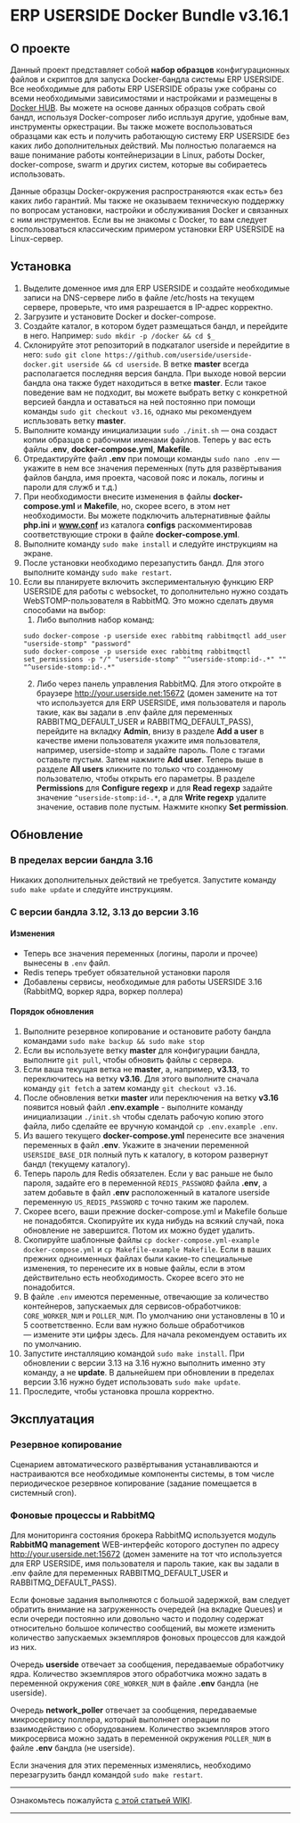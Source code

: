 # ERP USERSIDE Docker Bundle v3.16.1

## О проекте

Данный проект представляет собой **набор образцов** конфигурационных файлов и скриптов для запуска Docker-бандла системы ERP USERSIDE. Все необходимые для работы ERP USERSIDE образы уже собраны со всеми необходимыми зависимостями и настройками и размещены в [Docker HUB](https://hub.docker.com/repository/docker/erpuserside/userside). Вы можете на основе данных образцов собрать свой бандл, используя Docker-composer либо испльзуя другие, удобные вам, инструменты оркестрации. Вы также можете воспользоваться образцами как есть и получить работающую систему ERP USERSIDE без каких либо дополнительных действий. Мы полностью полагаемся на ваше понимание работы контейнеризации в Linux, работы Docker, docker-compose, swarm и других систем, которые вы собираетесь использовать.

Данные образцы Docker-окружения распространяются «как есть» без каких либо гарантий. Мы также не оказываем техническую поддержку по вопросам установки, настройки и обслуживания Docker и связанных с ним инструментов. Если вы не знакомы с Docker, то вам следует воспользоваться классическим примером установки ERP USERSIDE на Linux-сервер.

## Установка
1. Выделите доменное имя для ERP USERSIDE и создайте необходимые записи на DNS-сервере либо в файле /etc/hosts на текущем сервере, проверьте, что имя разрешается в IP-адрес корректно.
2. Загрузите и установите Docker и docker-compose.
3. Создайте каталог, в котором будет размещаться бандл, и перейдите в него. Например: `sudo mkdir -p /docker && cd $_`
4. Склонируйте этот репозиторий в подкаталог userside и перейдитие в него: `sudo git clone https://github.com/userside/userside-docker.git userside && cd userside`. В ветке **master** всегда располагается последняя версия бандла. При выходе новой версии бандла она также будет находиться в ветке **master**. Если такое поведение вам не подходит, вы можете выбрать ветку с конкретной версией бандла и оставаться на ней постоянно при помощи команды `sudo git checkout v3.16`, однако мы рекомендуем испльзовать ветку **master**.
5. Выполните команду инициализации `sudo ./init.sh` — она создаст копии образцов с рабочими именами файлов. Теперь у вас есть файлы **.env**, **docker-compose.yml**, **Makefile**.
6. Отредактируйте файл **.env** при помощи команды `sudo nano .env` — укажите в нем все значения переменных (путь для развёртывания файлов бандла, имя проекта, часовой пояс и локаль, логины и пароли для служб и т.д.)
7. При необходимости внесите изменения в файлы **docker-compose.yml** и **Makefile**, но, скорее всего, в этом нет необходимости. Вы можете подключить альтернативные файлы **php.ini** и **www.conf** из каталога **configs** раскомментировав соответствующие строки в файле **docker-compose.yml**.
8. Выполните команду `sudo make install` и следуйте инструкциям на экране.
9. После установки необходимо перезапустить бандл. Для этого выполните команду `sudo make restart`.
10. Если вы планируете включить экспериментальную функцию ERP USERSIDE для работы с websocket, то дополнительно нужно создать WebSTOMP-пользователя в RabbitMQ. Это можно сделать двумя способами на выбор:
    1. Либо выполнив набор команд:
    ```
    sudo docker-compose -p userside exec rabbitmq rabbitmqctl add_user "userside-stomp" "password"
    sudo docker-compose -p userside exec rabbitmq rabbitmqctl set_permissions -p "/" "userside-stomp" "^userside-stomp:id-.*" "" "^userside-stomp:id-.*"
    ```
    2. Либо через панель управления RabbitMQ. Для этого откройте в браузере http://your.userside.net:15672 (домен замените на тот что используется для ERP USERSIDE, имя пользователя и пароль такие, как вы задали в .env файле для переменных RABBITMQ_DEFAULT_USER и RABBITMQ_DEFAULT_PASS), перейдите на вкладку **Admin**, внизу в разделе **Add a user** в качестве имени пользователя укажите имя пользователя, например, userside-stomp и задайте пароль. Поле с тэгами оставьте пустым. Затем нажмите **Add user**. Теперь выше в разделе **All users** кликните по только что созданному пользователю, чтобы открыть его параметры. В разделе **Permissions** для **Configure regexp** и для **Read regexp** задайте значение `^userside-stomp:id-.*`, а для **Write regexp** удалите значение, оставив поле пустым. Нажмите кнопку **Set permission**.

## Обновление
### В пределах версии бандла 3.16
Никаких дополнительных действий не требуется. Запустите команду `sudo make update` и следуйте инструкциям.

### С версии бандла 3.12, 3.13 до версии 3.16
#### Изменения
+ Теперь все значения переменных (логины, пароли и прочее) вынесены в `.env` файл.
+ Redis теперь требует обязательной установки пароля
+ Добавлены сервисы, необходимые для работы USERSIDE 3.16 (RabbitMQ, воркер ядра, воркер поллера)

#### Порядок обновления
1. Выполните резервное копирование и остановите работу бандла командами `sudo make backup && sudo make stop`
2. Если вы используете ветку **master** для конфигурации бандла, выполните `git pull`, чтобы обновить файлы с сервера.
3. Если ваша текущая ветка не **master**, а, например, **v3.13**, то переключитесь на ветку **v3.16**. Для этого выполните сначала команду `git fetch` а затем команду `git checkout v3.16`.
4. После обновления ветки **master** или переключения на ветку **v3.16** появится новый файл **.env.example** - выполните команду инициализации `./init.sh` чтобы сделать рабочую копию этого файла, либо сделайте ее вручную командой `cp .env.example .env`.
5. Из вашего текущего **docker-compose.yml** перенесите все значения переменных в файл **.env**. Укажите в значении переменной `USERSIDE_BASE_DIR` полный путь к каталогу, в котором развернут бандл (текущему каталогу).
6. Теперь пароль для Redis обязателен. Если у вас раньше не было пароля, задайте его в переменной `REDIS_PASSWORD` файла **.env**, а затем добавьте в файл **.env** расположенный в каталоге userside переменную `US_REDIS_PASSWORD` с точно таким же паролем.
7. Скорее всего, ваши прежние docker-compose.yml и Makefile больше не понадобятся. Скопируйте их куда нибудь на всякий случай, пока обновление не завершится. Потом их можно будет удалить.
8. Скопируйте шаблонные файлы `cp docker-compose.yml-example docker-compose.yml` и `cp Makefile-example Makefile`. Если в ваших прежних одноименных файлах были какие-то специальные изменения, то перенесите их в новые файлы, если в этом действительно есть необходимость. Скорее всего это не понадобится.
9. В файле `.env` имеются переменные, отвечающие за количество контейнеров, запускаемых для сервисов-обработчиков: `CORE_WORKER_NUM` и `POLLER_NUM`. По умолчанию они установлены в 10 и 5 соответственно. Если вам нужно больше обработчиков — измените эти цифры здесь. Для начала рекомендуем оставить их по умолчанию.
10. Запустите инсталляцию командой `sudo make install`. При обновлении с версии 3.13 на 3.16 нужно выполнить именно эту команду, а не **update**. В дальнейшем при обновлении в пределах версии 3.16 нужно будет использовать `sudo make update`.
11. Проследите, чтобы установка прошла корректно.


## Эксплуатация
### Резервное копирование
Сценарием автоматического развёртывания устанавливаются и настраиваются все необходимые компоненты системы, в том числе периодическое резервное копирование (задание помещается в системный cron).

### Фоновые процессы и RabbitMQ
Для мониторинга состояния брокера RabbitMQ используется модуль **RabbitMQ management** WEB-интерфейс которого доступен по адресу http://your.userside.net:15672 (домен замените на тот что используется для ERP USERSIDE, имя пользователя и пароль такие, как вы задали в .env файле для переменных RABBITMQ_DEFAULT_USER и RABBITMQ_DEFAULT_PASS).

Если фоновые задания выполняются с большой задержкой, вам следует обратить внимание на загруженность очередей (на вкладке Queues) и если очереди постоянно или довольно часто и подолну содержат относительно большое количество сообщений, вы можете изменить количество запускаемых экземпляров фоновых процессов для каждой из них.

Очередь **userside** отвечает за сообщения, передаваемые обработчику ядра. Количество экземпляров этого обработчика можно задать в переменной окружения `CORE_WORKER_NUM` в файле **.env** бандла (не userside).

Очередь **network_poller** отвечает за сообщения, передаваемые микросервису поллера, который выполняет операции по взаимодействию с оборудованием. Количество экземпляров этого микросервиса можно задать в переменной окружения `POLLER_NUM` в файле **.env** бандла (не userside).

Если значения для этих переменных изменялись, необходимо перезагрузить бандл командой `sudo make restart`.

---

Ознакомьтесь пожалуйста [с этой статьей WIKI](https://wiki.userside.eu/Docker_%D0%BE%D0%BA%D1%80%D1%83%D0%B6%D0%B5%D0%BD%D0%B8%D0%B5).

---